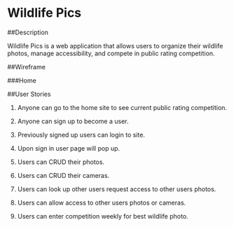 # Wildlife Pics

##Description

Wildlife Pics is a web application that allows users to organize their wildlife photos, manage accessibility, and compete in public rating competition.

##Wireframe

###Home



##User Stories

1. Anyone can go to the home site to see current public rating competition.
 
2. Anyone can sign up to become a user.
   
3. Previously signed up users can login to site.
   
4. Upon sign in user page will pop up.
   
5. Users can CRUD their photos.
    
6. Users can CRUD their cameras.
    
7. Users can look up other users request access to other users photos.
    
8. Users can allow access to other users photos or cameras.
    
9. Users can enter competition weekly for best wildlife photo.



